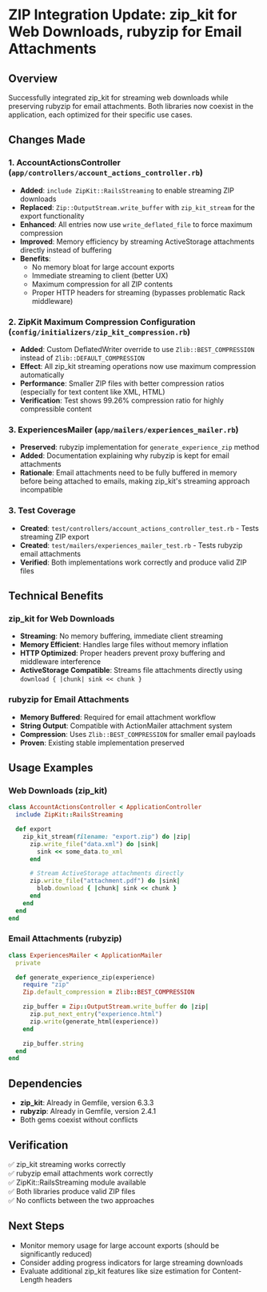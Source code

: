 # ZIP Integration Update: zip_kit for Web Downloads, rubyzip for Email Attachments

## Overview

Successfully integrated zip_kit for streaming web downloads while preserving rubyzip for email attachments. Both libraries now coexist in the application, each optimized for their specific use cases.

## Changes Made

### 1. AccountActionsController (`app/controllers/account_actions_controller.rb`)

- **Added**: `include ZipKit::RailsStreaming` to enable streaming ZIP downloads
- **Replaced**: `Zip::OutputStream.write_buffer` with `zip_kit_stream` for the export functionality
- **Enhanced**: All entries now use `write_deflated_file` to force maximum compression
- **Improved**: Memory efficiency by streaming ActiveStorage attachments directly instead of buffering
- **Benefits**:
    - No memory bloat for large account exports
    - Immediate streaming to client (better UX)
    - Maximum compression for all ZIP contents
    - Proper HTTP headers for streaming (bypasses problematic Rack middleware)

### 2. ZipKit Maximum Compression Configuration (`config/initializers/zip_kit_compression.rb`)

- **Added**: Custom DeflatedWriter override to use `Zlib::BEST_COMPRESSION` instead of `Zlib::DEFAULT_COMPRESSION`
- **Effect**: All zip_kit streaming operations now use maximum compression automatically
- **Performance**: Smaller ZIP files with better compression ratios (especially for text content like XML, HTML)
- **Verification**: Test shows 99.26% compression ratio for highly compressible content

### 3. ExperiencesMailer (`app/mailers/experiences_mailer.rb`)

- **Preserved**: rubyzip implementation for `generate_experience_zip` method
- **Added**: Documentation explaining why rubyzip is kept for email attachments
- **Rationale**: Email attachments need to be fully buffered in memory before being attached to emails, making zip_kit's streaming approach incompatible

### 3. Test Coverage

- **Created**: `test/controllers/account_actions_controller_test.rb` - Tests streaming ZIP export
- **Created**: `test/mailers/experiences_mailer_test.rb` - Tests rubyzip email attachments
- **Verified**: Both implementations work correctly and produce valid ZIP files

## Technical Benefits

### zip_kit for Web Downloads

- **Streaming**: No memory buffering, immediate client streaming
- **Memory Efficient**: Handles large files without memory inflation
- **HTTP Optimized**: Proper headers prevent proxy buffering and middleware interference
- **ActiveStorage Compatible**: Streams file attachments directly using `download { |chunk| sink << chunk }`

### rubyzip for Email Attachments

- **Memory Buffered**: Required for email attachment workflow
- **String Output**: Compatible with ActionMailer attachment system
- **Compression**: Uses `Zlib::BEST_COMPRESSION` for smaller email payloads
- **Proven**: Existing stable implementation preserved

## Usage Examples

### Web Downloads (zip_kit)

```ruby
class AccountActionsController < ApplicationController
  include ZipKit::RailsStreaming

  def export
    zip_kit_stream(filename: "export.zip") do |zip|
      zip.write_file("data.xml") do |sink|
        sink << some_data.to_xml
      end

      # Stream ActiveStorage attachments directly
      zip.write_file("attachment.pdf") do |sink|
        blob.download { |chunk| sink << chunk }
      end
    end
  end
end
```

### Email Attachments (rubyzip)

```ruby
class ExperiencesMailer < ApplicationMailer
  private

  def generate_experience_zip(experience)
    require "zip"
    Zip.default_compression = Zlib::BEST_COMPRESSION

    zip_buffer = Zip::OutputStream.write_buffer do |zip|
      zip.put_next_entry("experience.html")
      zip.write(generate_html(experience))
    end

    zip_buffer.string
  end
end
```

## Dependencies

- **zip_kit**: Already in Gemfile, version 6.3.3
- **rubyzip**: Already in Gemfile, version 2.4.1
- Both gems coexist without conflicts

## Verification

✅ zip_kit streaming works correctly  
✅ rubyzip email attachments work correctly  
✅ ZipKit::RailsStreaming module available  
✅ Both libraries produce valid ZIP files  
✅ No conflicts between the two approaches

## Next Steps

- Monitor memory usage for large account exports (should be significantly reduced)
- Consider adding progress indicators for large streaming downloads
- Evaluate additional zip_kit features like size estimation for Content-Length headers
